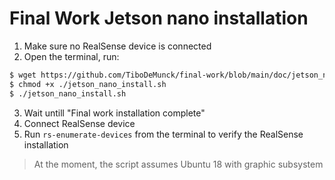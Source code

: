 # Final Work Jetson nano installation

1. Make sure no RealSense device is connected
2. Open the terminal, run:
```sh
$ wget https://github.com/TiboDeMunck/final-work/blob/main/doc/jetson_nano_install.sh
$ chmod +x ./jetson_nano_install.sh
$ ./jetson_nano_install.sh
```
3. Wait untill "Final work installation complete"
5. Connect RealSense device
6. Run `rs-enumerate-devices` from the terminal to verify the RealSense installation


> At the moment, the script assumes Ubuntu 18 with graphic subsystem